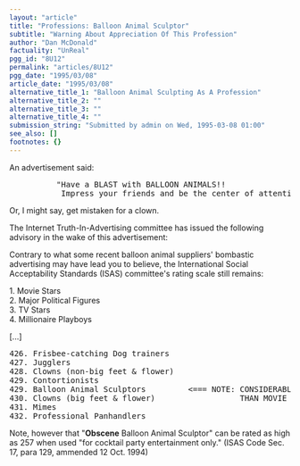 ```yaml
---
layout: "article"
title: "Professions: Balloon Animal Sculptor"
subtitle: "Warning About Appreciation Of This Profession"
author: "Dan McDonald"
factuality: "UnReal"
pgg_id: "8U12"
permalink: "articles/8U12"
pgg_date: "1995/03/08"
article_date: "1995/03/08"
alternative_title_1: "Balloon Animal Sculpting As A Profession"
alternative_title_2: ""
alternative_title_3: ""
alternative_title_4: ""
submission_string: "Submitted by admin on Wed, 1995-03-08 01:00"
see_also: []
footnotes: {}
---
```

<div>
<p>An advertisement said:</p>
<pre>
          "Have a BLAST with BALLOON ANIMALS!!
           Impress your friends and be the center of attention!"
</pre>
<p>Or, I might say, get mistaken for a clown.</p>
<p>The Internet Truth-In-Advertising committee has issued the following advisory in the wake of this advertisement:</p>
<p>Contrary to what some recent balloon animal suppliers' bombastic advertising may have lead you to believe, the International Social Acceptability Standards (ISAS) committee's rating scale still remains:</p>
<p>1. Movie Stars<br>
2. Major Political Figures<br>
3. TV Stars<br>
4. Millionaire Playboys</p>
<p>[...]</p>
<pre>
426. Frisbee-catching Dog trainers
427. Jugglers
428. Clowns (non-big feet &amp; flower)
429. Contortionists
429. Balloon Animal Sculptors         &lt;=== NOTE: CONSIDERABLY LESS COOL
430. Clowns (big feet &amp; flower)                  THAN MOVIE STAR.
431. Mimes
432. Professional Panhandlers
</pre>
<p>Note, however that "<strong>Obscene</strong> Balloon Animal Sculptor" can be rated as high as 257 when used "for cocktail party entertainment only." (ISAS Code Sec. 17, para 129, ammended 12 Oct. 1994) <!--Amazon_CLS_IM_END--></p>
</div>

